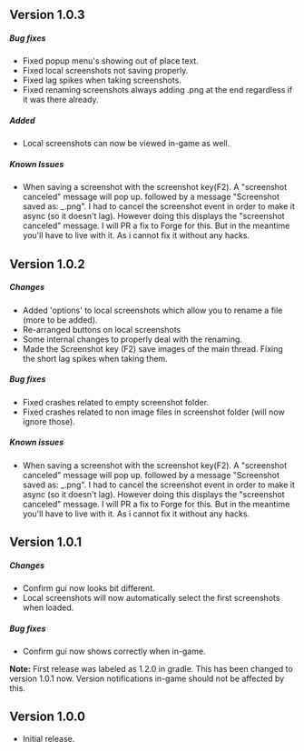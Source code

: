 ## Version 1.0.3
##### Bug fixes
- Fixed popup menu's showing out of place text.
- Fixed local screenshots not saving properly.
- Fixed lag spikes when taking screenshots.
- Fixed renaming screenshots always adding .png at the end regardless if it was there already.
##### Added
- Local screenshots can now be viewed in-game as well.

##### Known Issues
- When saving a screenshot with the screenshot key(F2). A "screenshot canceled" message will pop up.
followed by a message "Screenshot saved as: <currentDate>_<currentTime>.png".
I had to cancel the screenshot event in order to make it async (so it doesn't lag). However doing this displays the "screenshot canceled" message.
I will PR a fix to Forge for this. But in the meantime you'll have to live with it. As i cannot fix it without any hacks.


## Version 1.0.2
##### Changes
- Added 'options' to local screenshots which allow you to rename a file (more to be added).
- Re-arranged buttons on local screenshots
- Some internal changes to properly deal with the renaming.
- Made the Screenshot key (F2) save images of the main thread. Fixing the short lag spikes when taking them.

##### Bug fixes
- Fixed crashes related to empty screenshot folder.
- Fixed crashes related to non image files in screenshot folder (will now ignore those).

##### Known issues
- When saving a screenshot with the screenshot key(F2). A "screenshot canceled" message will pop up.
followed by a message "Screenshot saved as: <currentDate>_<currentTime>.png".
I had to cancel the screenshot event in order to make it async (so it doesn't lag). However doing this displays the "screenshot canceled" message.
I will PR a fix to Forge for this. But in the meantime you'll have to live with it. As i cannot fix it without any hacks.
## Version 1.0.1
##### Changes
- Confirm gui now looks bit different.
- Local screenshots will now automatically select the first screenshots when loaded.

##### Bug fixes
- Confirm gui now shows correctly when in-game.

**Note:** First release was labeled as 1.2.0 in gradle. This has been changed to version 1.0.1 now. Version notifications in-game should not be affected by this.

## Version 1.0.0
- Initial release.